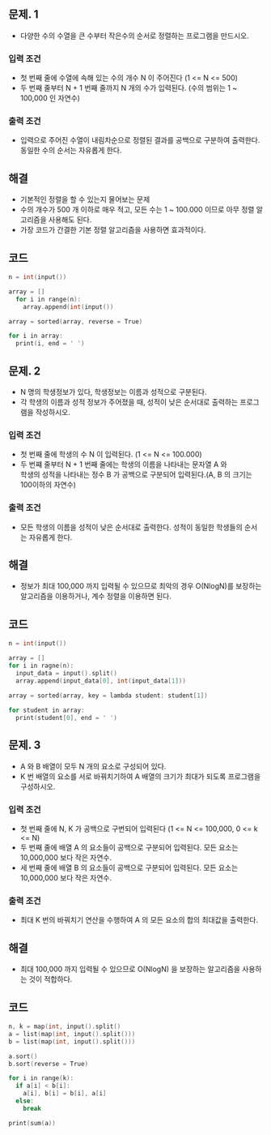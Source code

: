 문제. 1
-----
- 다양한 수의 수열을 큰 수부터 작은수의 순서로 정렬하는 프로그램을 만드시오.

### 입력 조건
- 첫 번째 줄에 수열에 속해 있는 수의 개수 N 이 주어진다 (1 <= N <= 500)
- 두 번째 줄부터 N + 1 번째 줄까지 N 개의 수가 입력된다. (수의 범위는 1 ~ 100,000 인 자연수)
### 출력 조건
- 입력으로 주어진 수열이 내림차순으로 정렬된 결과를 공백으로 구분하여 출력한다. 동일한 수의 순서는 자유롭게 한다.

해결
-----
- 기본적인 정렬을 할 수 있는지 물어보는 문제
- 수의 개수가 500 개 이하로 매우 적고, 모든 수는 1 ~ 100.000 이므로 아무 정렬 알고리즘을 사용해도 된다.
- 가장 코드가 간결한 기본 정렬 알고리즘을 사용하면 효과적이다.

코드 
-----
```C
n = int(input())

array = []
  for i in range(n):
    array.append(int(input())

array = sorted(array, reverse = True)

for i in array:
  print(i, end = ' ')
```

문제. 2
-----
- N 명의 학생정보가 있다, 학생정보는 이름과 성적으로 구분된다. 
- 각 학생의 이름과 성적 정보가 주어졌을 때, 성적이 낮은 순서대로 출력하는 프로그램을 작성하시오.
### 입력 조건
- 첫 번째 줄에 학생의 수 N 이 입력된다. (1 <= N <= 100.000)
- 두 번쨰 줄부터 N + 1 번째 줄에는 학생의 이름을 나타내는 문자열 A 와   
학생의 성적을 나타내는 정수 B 가 공백으로 구분되어 입력된다.(A, B 의 크기는 100이하의 자연수)
### 출력 조건
- 모든 학생의 이름을 성적이 낮은 순서대로 출력한다. 성적이 동일한 학생들의 순서는 자유롭게 한다.

해결
-----
- 정보가 최대 100,000 까지 입력될 수 있으므로 최악의 경우 O(NlogN)를 보장하는 알고리즘을 이용하거나, 계수 정렬을 이용하면 된다.

코드
-----
```C
n = int(input())

array = []
for i in ragne(n):
  input_data = input().split()
  array.append(input_data[0], int(input_data[1]))
  
array = sorted(array, key = lambda student: student[1])

for student in array:
  print(student[0], end = ' ')
```

문제. 3
-----
- A 와 B 배열이 모두 N 개의 요소로 구성되어 있다.
- K 번 배열의 요소를 서로 바꿔치기하여 A 배열의 크기가 최대가 되도록 프로그램을 구성하시오.

### 입력 조건
- 첫 번째 줄에 N, K 가 공백으로 구번되어 입력된다 (1 <= N <= 100,000, 0 <= k <= N)
- 두 번째 줄에 배열 A 의 요소들이 공백으로 구분되어 입력된다. 모든 요소는 10,000,000 보다 작은 자연수.
- 세 번째 줄에 배열 B 의 요소들이 공백으로 구분되어 입력된다. 모든 요소는 10,000,000 보다 작은 자연수.

### 출력 조건
- 최대 K 번의 바꿔치기 연산을 수행하여 A 의 모든 요소의 합의 최대값을 출력한다.

해결
-----
- 최대 100,000 까지 입력될 수 있으므로 O(NlogN) 을 보장하는 알고리즘을 사용하는 것이 적합하다.

코드
-----
```C
n, k = map(int, input().split()
a = list(map(int, input().split()))
b = list(map(int, input().split()))

a.sort()
b.sort(reverse = True)

for i in range(k):
  if a[i] < b[i]:
    a[i], b[i] = b[i], a[i]
  else:
    break

print(sum(a))
```
